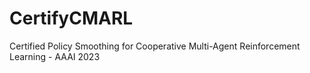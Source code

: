 # CertifyCMARL
Certified Policy Smoothing for Cooperative Multi-Agent Reinforcement Learning - AAAI 2023
